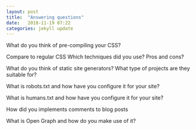 ```yaml
---
layout: post
title:  "Answering questions"
date:   2018-11-19 07:22
categories: jekyll update
---
```


What do you think of pre-compiling your CSS?

Compare to regular CSS
Which techniques did you use?
Pros and cons?

What do you think of static site generators?
What type of projects are they suitable for?

What is robots.txt and how have you configure it for your site?

What is humans.txt and how have you configure it for your site?

How did you implements comments to blog posts

What is Open Graph and how do you make use of it?

[jekyll-docs]: https://jekyllrb.com/docs/home
[jekyll-gh]:   https://github.com/jekyll/jekyll
[jekyll-talk]: https://talk.jekyllrb.com/
